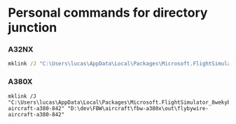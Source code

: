 # Personal commands for directory junction
### A32NX
```cmd
mklink /J "C:\Users\lucas\AppData\Local\Packages\Microsoft.FlightSimulator_8wekyb3d8bbwe\LocalCache\Packages\Community\flybywire-aircraft-a320-neo" "D:\dev\FBW\aircraft\fbw-a32nx\out\flybywire-aircraft-a320-neo"
```
### A380X
```CMD
mklink /J "C:\Users\lucas\AppData\Local\Packages\Microsoft.FlightSimulator_8wekyb3d8bbwe\LocalCache\Packages\Community\flybywire-aircraft-a380-842" "D:\dev\FBW\aircraft\fbw-a380x\out\flybywire-aircraft-a380-842"
``` 
